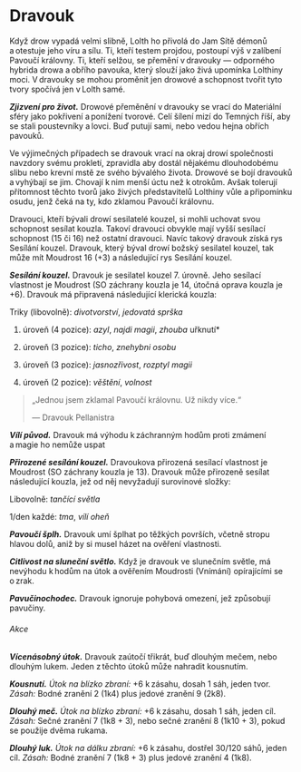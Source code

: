 # Dravouk
  
Když drow vypadá velmi slibně, Lolth ho přivolá do Jam Sítě démonů a otestuje jeho víru a sílu. Ti, kteří testem projdou, postoupí výš v zalíbení Pavoučí královny. Ti, kteří selžou, se přemění v dravouky — odporného hybrida drowa a obřího pavouka, který slouží jako živá upomínka Lolthiny moci. V dravouky se mohou proměnit jen drowové a schopnost tvořit tyto tvory spočívá jen v Lolth samé.
  
***Zjizvení pro život.*** Drowové přeměnění v dravouky se vrací do Materiální sféry jako pokřivení a ponížení tvorové. Celí šílení mizí do Temných říší, aby se stali poustevníky a lovci. Buď putují sami, nebo vedou hejna obřích pavouků.
  
Ve výjimečných případech se dravouk vrací na okraj drowí společnosti navzdory svému prokletí, zpravidla aby dostál nějakému dlouhodobému slibu nebo krevní mstě ze svého bývalého života. Drowové se bojí dravouků a vyhýbají se jim. Chovají k nim menší úctu než k otrokům. Avšak tolerují přítomnost těchto tvorů jako živých představitelů Lolthiny vůle a připomínku osudu, jenž čeká na ty, kdo zklamou Pavoučí královnu.
  
<Card header="Varianta: Dravoučí sesilatelé kouzel">


  
Dravouci, kteří bývali drowí sesilatelé kouzel, si mohli uchovat svou schopnost sesílat kouzla. Takoví dravouci obvykle mají vyšší sesílací schopnost (15 či 16) než ostatní dravouci. Navíc takový dravouk získá rys Sesílání kouzel. Dravouk, který býval drowí božský sesilatel kouzel, tak může mít Moudrost 16 (+3) a následující rys Sesílání kouzel.
  
***Sesílání kouzel.*** Dravouk je sesilatel kouzel 7. úrovně. Jeho sesílací vlastnost je Moudrost (SO záchrany kouzla je 14, útočná oprava kouzla je +6). Dravouk má připravená následující klerická kouzla:
 
Triky (libovolně): *divotvorství*, *jedovatá sprška*
  
1. úroveň (4 pozice): *azyl*, *najdi magii*, *zhouba*uřknutí*
  
2. úroveň (3 pozice): *ticho*, *znehybni osobu*
  
3. úroveň (3 pozice): *jasnozřivost*, *rozptyl magii*
  
4. úroveň (2 pozice): *věštění*, *volnost*
  


</Card>


> „Jednou jsem zklamal Pavoučí královnu. Už nikdy více.“
>  
> — Dravouk Pellanistra


<Monster 
    title="Dravouk"
    subtitle="Velká obluda, chaotické zlo"
    armor-class="19 (přirozená zbroj)"
    hit-points="123 (13k10 + 52)"
    speed="6 sáhů, šplhání 6 sáhů"
    str="16 (+3)"
    dex="16 (+3)"
    con="18 (+4)"
    int="13 (+1)"
    wis="14 (+2)"
    cha="12 (+1)"
    skills="Nenápadnost +9, Vnímání +5"
    senses="vidění ve tmě 24 sáhů, pasivní Vnímání 15"
    languages="elfština, temnobecná řeč"
    challenge="6 (2 300 ZK)"
    >


***Vílí původ.*** Dravouk má výhodu k záchranným hodům proti zmámení a magie ho nemůže uspat
  
***Přirozené sesílání kouzel.*** Dravoukova přirozená sesílací vlastnost je Moudrost (SO záchrany kouzla je 13). Dravouk může přirozeně sesílat následující kouzla, jež od něj nevyžadují surovinové složky:
  
Libovolně: *tančící světla*
  
1/den každé: *tma*, *vílí oheň*
  
***Pavoučí šplh.*** Dravouk umí šplhat po těžkých površích, včetně stropu hlavou dolů, aniž by si musel házet na ověření vlastnosti.
  
***Citlivost na sluneční světlo.*** Když je dravouk ve slunečním světle, má nevýhodu k hodům na útok a ověřením Moudrosti (Vnímání) opírajícími se o zrak.
  
***Pavučinochodec.*** Dravouk ignoruje pohybová omezení, jež způsobují pavučiny.
  
###### Akce
  
***Vícenásobný útok.*** Dravouk zaútočí třikrát, buď dlouhým mečem, nebo dlouhým lukem. Jeden z těchto útoků může nahradit kousnutím.
  
***Kousnutí.*** *Útok na blízko zbraní:* +6 k zásahu, dosah 1 sáh, jeden tvor. *Zásah:* Bodné zranění 2 (1k4) plus jedové zranění 9 (2k8).
  
***Dlouhý meč.*** *Útok na blízko zbraní:* +6 k zásahu, dosah 1 sáh, jeden cíl. *Zásah:* Sečné zranění 7 (1k8 + 3), nebo sečné zranění 8 (1k10 + 3), pokud se použije dvěma rukama.
  
***Dlouhý luk.*** *Útok na dálku zbraní:* +6 k zásahu, dostřel 30/120 sáhů, jeden cíl. *Zásah:* Bodné zranění 7 (1k8 + 3) plus jedové zranění 4 (1k8).


</Monster> 
<!--stackedit_data:
eyJoaXN0b3J5IjpbLTIxMDIyMjA3MzVdfQ==
-->